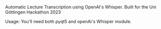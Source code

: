 
Automatic Lecture Transcription using OpenAI's Whisper.
Built for the Uni Göttingen Hackathon 2023

Usage:
You'll need both pyqt5 and openAi's Whisper module.



